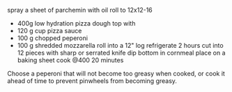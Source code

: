
spray a sheet of parchemin with oil
roll to 12x12-16
 - 400g low hydration pizza dough
top with
 - 120 g cup pizza sauce
 - 100 g chopped peperoni 
 - 100 g shredded mozzarella
 roll into a 12" log
 refrigerate 2 hours
 cut into 12 pieces with sharp or serrated knife
 dip bottom in cornmeal
 place on a baking sheet
 cook @400 20 minutes
 
 Choose a peperoni that will not become too greasy when cooked,
 or cook it ahead of time to prevent pinwheels from becoming greasy.
 
